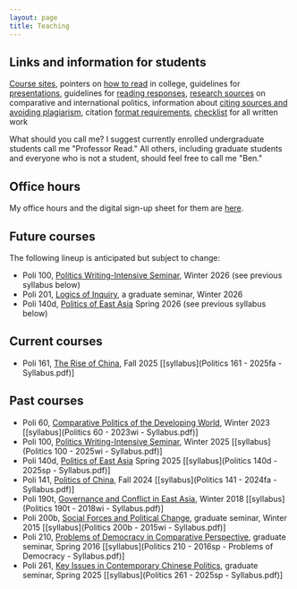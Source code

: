 ```yaml
---
layout: page
title: Teaching
---
```

## Links and information for students

[Course sites](http://canvas.ucsc.edu/), pointers on [how to read](how-to-read.html) in college, guidelines for [presentations](presentations.html), guidelines for [reading responses](reading-responses.html), [research sources](research-sources.html) on comparative and international politics, information about [citing sources and avoiding plagiarism](citing-sources.html), citation [format requirements](http://politics.ucsc.edu/undergraduate/citation.html), [checklist](checklist-for-written-work.html) for all written work

What should you call me? I suggest currently enrolled undergraduate students call me "Professor Read." All others, including graduate students and everyone who is not a student, should feel free to call me "Ben."

## Office hours

My office hours and the digital sign-up sheet for them are [here](http://tinyurl.com/benreadofficehours).

## Future courses

The following lineup is anticipated but subject to change:
+ Poli 100, <u>Politics Writing-Intensive Seminar</u>, Winter 2026 (see previous syllabus below)
+ Poli 201, <u>Logics of Inquiry</u>, a graduate seminar, Winter 2026
+ Poli 140d, <u>Politics of East Asia</u> Spring 2026 (see previous syllabus below)

## Current courses
+ Poli 161, <u>The Rise of China</u>, Fall 2025 [[syllabus](Politics 161 - 2025fa - Syllabus.pdf)]

## Past courses
+ Poli 60, <u>Comparative Politics of the Developing World</u>, Winter 2023 [[syllabus](Politics 60 - 2023wi - Syllabus.pdf)]
+ Poli 100, <u>Politics Writing-Intensive Seminar</u>, Winter 2025 [[syllabus](Politics 100 - 2025wi - Syllabus.pdf)]
+ Poli 140d, <u>Politics of East Asia</u> Spring 2025 [[syllabus](Politics 140d - 2025sp - Syllabus.pdf)]
+ Poli 141, <u>Politics of China</u>, Fall 2024 [[syllabus](Politics 141 - 2024fa - Syllabus.pdf)]
+ Poli 190t, <u>Governance and Conflict in East Asia</u>, Winter 2018 [[syllabus](Politics 190t - 2018wi - Syllabus.pdf)]
+ Poli 200b, <u>Social Forces and Political Change</u>, graduate seminar, Winter 2015 [[syllabus](Politics 200b - 2015wi - Syllabus.pdf)]
+ Poli 210, <u>Problems of Democracy in Comparative Perspective</u>, graduate seminar, Spring 2016 [[syllabus](Politics 210 - 2016sp - Problems of Democracy - Syllabus.pdf)]
+ Poli 261, <u>Key Issues in Contemporary Chinese Politics</u>, graduate seminar, Spring 2025 [[syllabus](Politics 261 - 2025sp - Syllabus.pdf)]
